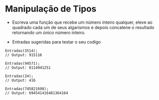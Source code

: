 # Manipulação de Tipos

- Escreva uma função que recebe um número inteiro qualquer,
  eleve ao quadrado cada um de seus algarismos e depois
  concatene o resultado retornando um único número inteiro.

- Entradas sugeridas para testar o seu codigo

```
Entradas(3514);
// Output: 915116

Entradas(94571);
// Output: 8114941251

Entradas(24);
// Output: 416

Entradas(745821698);
// Output: 694541416481364164

```
